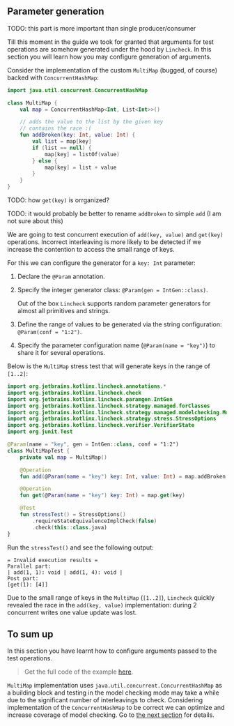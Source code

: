 ## Parameter generation
TODO: this part is more important than single producer/consumer

Till this moment in the guide we took for granted that arguments for test operations are somehow generated under the hood by `Lincheck`.
In this section you will learn how you may configure generation of arguments.

Consider the implementation of the custom `MultiMap` (bugged, of course) backed with `ConcurrentHashMap`:

```kotlin
import java.util.concurrent.ConcurrentHashMap

class MultiMap {
    val map = ConcurrentHashMap<Int, List<Int>>()

    // adds the value to the list by the given key
    // contains the race :(
    fun addBroken(key: Int, value: Int) {
        val list = map[key]
        if (list == null) {
            map[key] = listOf(value)
        } else {
            map[key] = list + value
        }
    }
}
```

TODO: how `get(key)` is orrganized? 

TODO: it would probably be better to rename `addBroken` to simple `add` (I am not sure about this) 

We are going to test concurrent execution of `add(key, value)` and `get(key)` operations. Incorrect interleaving is more 
likely to be detected if we increase the contention to access the small range of keys.

For this we can configure the generator for a `key: Int` parameter:
1. Declare the `@Param` annotation.
2. Specify the integer generator class: `@Param(gen = IntGen::class)`. 
   
   Out of the box `Lincheck` supports random parameter generators for almost all primitives and strings.
3. Define the range of values to be generated via the string configuration: `@Param(conf = "1:2")`.
4. Specify the parameter configuration name (`@Param(name = "key")`) to share it for several operations.

Below is the `MultiMap` stress test that will generate keys in the range of `[1..2]`: 

```kotlin
import org.jetbrains.kotlinx.lincheck.annotations.*
import org.jetbrains.kotlinx.lincheck.check
import org.jetbrains.kotlinx.lincheck.paramgen.IntGen
import org.jetbrains.kotlinx.lincheck.strategy.managed.forClasses
import org.jetbrains.kotlinx.lincheck.strategy.managed.modelchecking.ModelCheckingOptions
import org.jetbrains.kotlinx.lincheck.strategy.stress.StressOptions
import org.jetbrains.kotlinx.lincheck.verifier.VerifierState
import org.junit.Test

@Param(name = "key", gen = IntGen::class, conf = "1:2")
class MultiMapTest {
    private val map = MultiMap()

    @Operation
    fun add(@Param(name = "key") key: Int, value: Int) = map.addBroken(key, value)

    @Operation
    fun get(@Param(name = "key") key: Int) = map.get(key)

    @Test
    fun stressTest() = StressOptions()
        .requireStateEquivalenceImplCheck(false)
        .check(this::class.java)
}
```

Run the `stressTest()` and see the following output:

```text
= Invalid execution results =
Parallel part:
| add(1, 1): void | add(1, 4): void |
Post part:
[get(1): [4]]
```

Due to the small range of keys in the `MultiMap` (`[1..2]`), 
`Lincheck` quickly revealed the race in the `add(key, value)` implementation: during 2 concurrent writes one value update was lost. 

## To sum up

In this section you have learnt how to configure arguments passed to the test operations.

> Get the full code of the example [here](../src/jvm/test/org/jetbrains/kotlinx/lincheck/test/guide/MultiMapTest.kt).

`MultiMap` implementation uses `java.util.concurrent.ConcurrentHashMap` as a building block and testing in the model checking mode may take a while due to the significant number of interleavings to check. 
Considering implementation of the `ConcurrentHashMap` to be correct we can optimize and increase coverage of model checking. 
Go to [the next section](modular-testing.md) for details.
